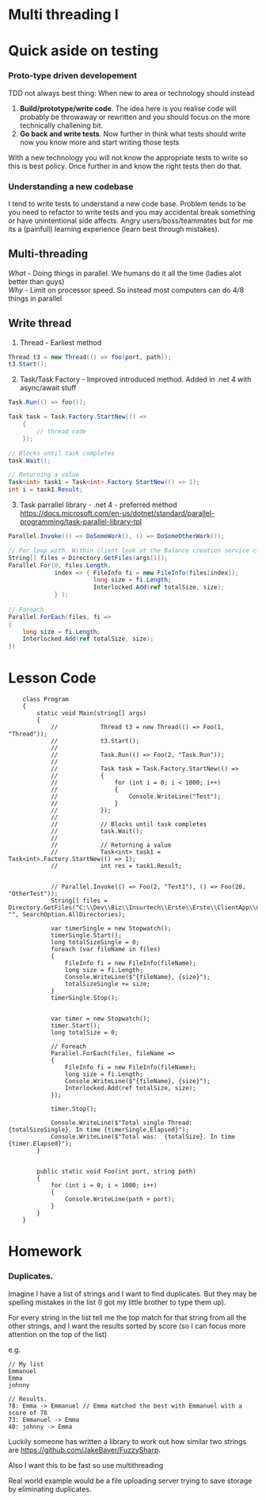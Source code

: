 # Multi threading I

# Quick aside on testing
### Proto-type driven developement
TDD not always best thing: When new to area or technology should instead
1. **Build/prototype/write code**. The idea here is you realise code will probably be throwaway or rewritten and you should focus on the more technically challening bit.
2. **Go back and write tests**. Now further in think what tests should write now you know more and start writing those tests

With a new technology you will not know the appropriate tests to write so this is best policy. Once further in and know the right tests then do that.

### Understanding a new codebase
I tend to write tests to understand a new code base. Problem tends to be you need to refactor to write tests and you may accidental break something or have unintentional side affects. 
Angry users/boss/teammates but for me its a (painfull) learning experience (learn best through mistakes).

## Multi-threading
*What* - Doing things in parallel. We humans do it all the time (ladies alot better than guys)  
*Why* - Limit on processor speed. So instead most computers can do 4/8 things in parallel


## Write thread
1. Thread - Earliest method
```csharp
Thread t3 = new Thread(() => foo(port, path));
t3.Start();
```

2. Task/Task Factory - Improved introduced method. Added in .net 4 with async/await stuff
```csharp
Task.Run(() => foo());

Task task = Task.Factory.StartNew(() =>
    {
        // thread code 
    });

// Blocks until task completes
task.Wait();

// Returning a value
Task<int> task1 = Task<int>.Factory.StartNew(() => 1);
int i = task1.Result;
```

3. Task parrallel library - .net 4 - preferred method
https://docs.microsoft.com/en-us/dotnet/standard/parallel-programming/task-parallel-library-tpl

```csharp
Parallel.Invoke(() => DoSomeWork(), () => DoSomeOtherWork());

// For loop with. Within client look at the Balance creation service class for an example of this
String[] files = Directory.GetFiles(args[1]);
Parallel.For(0, files.Length,
             index => { FileInfo fi = new FileInfo(files[index]);
                        long size = fi.Length;
                        Interlocked.Add(ref totalSize, size);
             } );
             
// Foreach
Parallel.ForEach(files, fi =>
{
    long size = fi.Length;
    Interlocked.Add(ref totalSize, size);
})

```

# Lesson Code
```
    class Program
    {
        static void Main(string[] args)
        {
            //            Thread t3 = new Thread(() => Foo(1, "Thread"));
            //            t3.Start();
            //
            //            Task.Run(() => Foo(2, "Task.Run"));
            //
            //            Task task = Task.Factory.StartNew(() =>
            //            {
            //                for (int i = 0; i < 1000; i++)
            //                {
            //                    Console.WriteLine("Test");
            //                }
            //            });
            //
            //            // Blocks until task completes
            //            task.Wait();
            //
            //            // Returning a value
            //            Task<int> task1 = Task<int>.Factory.StartNew(() => 1);
            //            int res = task1.Result;


            // Parallel.Invoke(() => Foo(2, "Test1"), () => Foo(20, "OtherTest"));
            String[] files = Directory.GetFiles("C:\\Dev\\Biz\\Insurtech\\Erste\\Erste\\ClientApp\\node_modules", "", SearchOption.AllDirectories);

            var timerSingle = new Stopwatch();
            timerSingle.Start();
            long totalSizeSingle = 0;
            foreach (var fileName in files)
            {
                FileInfo fi = new FileInfo(fileName);
                long size = fi.Length;
                Console.WriteLine($"{fileName}, {size}");
                totalSizeSingle += size;
            }
            timerSingle.Stop();


            var timer = new Stopwatch();
            timer.Start();
            long totalSize = 0;

            // Foreach
            Parallel.ForEach(files, fileName =>
            {
                FileInfo fi = new FileInfo(fileName);
                long size = fi.Length;
                Console.WriteLine($"{fileName}, {size}");
                Interlocked.Add(ref totalSize, size);
            });

            timer.Stop();

            Console.WriteLine($"Total single Thread:  {totalSizeSingle}. In time {timerSingle.Elapsed}");
            Console.WriteLine($"Total was:  {totalSize}. In time {timer.Elapsed}");
        }


        public static void Foo(int port, string path)
        {
            for (int i = 0; i < 1000; i++)
            {
                Console.WriteLine(path + port);
            }
        }
    }
```

# Homework
### Duplicates.

Imagine I have a list of strings and I want to find duplicates. But they may be spelling mistakes in the list (I got my little brother to type them up). 

For every string in the list tell me the top match for that string from all the other strings, and I want the results sorted by score (so I can focus more attention on the top of the list)

e.g.
```
// My list
Emmanuel
Emma
johnny

// Results. 
78: Emma -> Emmanuel // Emma matched the best with Emmanuel with a score of 78
73: Emmanuel -> Emma
40: johnny -> Emma 

```

Luckily someone has written a library to work out how similar two strings are https://github.com/JakeBayer/FuzzySharp.

Also I want this to be fast so use multithreading

Real world example would be a file uploading server trying to save storage by eliminating duplicates.
